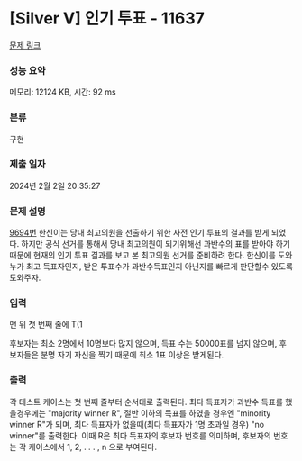 # [Silver V] 인기 투표 - 11637 

[문제 링크](https://www.acmicpc.net/problem/11637) 

### 성능 요약

메모리: 12124 KB, 시간: 92 ms

### 분류

구현

### 제출 일자

2024년 2월 2일 20:35:27

### 문제 설명

<p><a href="/problem/9694">9694번</a> 한신이는 당내 최고의원을 선출하기 위한 사전 인기 투표의 결과를 받게 되었다.  하지만 공식 선거를 통해서 당내 최고의원이 되기위해선 과반수의 표를 받아야 하기 때문에 현재의 인기 투표 결과를 보고 본 최고의원 선거를 준비하려 한다. 한신이를 도와 누가 최고 득표자인지, 받은 투표수가 과반수득표인지 아닌지를 빠르게 판단할수 있도록 도와주자.</p>

### 입력 

 <p>맨 위 첫 번째 줄에 T(1 <T< 500)는 테스트케이스 수를 의미한다. 각 테스트 케이스의 첫 번째 줄에는 n이 주어지고 n은 후보자 수를 의미하며, 다음 n줄에는 순서대로 각 후보자가 받은 득표 수를 입력받는다.</p>

<p>후보자는 최소 2명에서 10명보다 많지 않으며, 득표 수는 50000표를 넘지 않으며, 후보자들은 분명 자기 자신을 찍기 때문에 최소 1표 이상은 받게된다.</p>

### 출력 

 <p>각 테스트 케이스는 첫 번째 줄부터 순서대로 출력된다. 최다 득표자가 과반수 득표를 했을경우에는 "majority winner R", 절반 이하의 득표를 하였을 경우엔 "minority winner R"가 되며, 최다 득표자가 없을때(최다 득표자가 1명 초과일 경우)  "no winner"를 출력한다. 이때 R은 최다 득표자의 후보자 번호를 의미하며, 후보자의 번호는 각 케이스에서 1, 2, . . . , n 으로 부여된다.</p>

